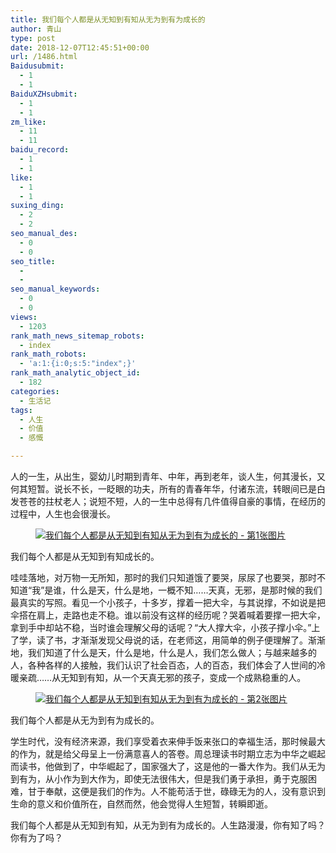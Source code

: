 ```yaml
---
title: 我们每个人都是从无知到有知从无为到有为成长的
author: 青山
type: post
date: 2018-12-07T12:45:51+00:00
url: /1486.html
Baidusubmit:
  - 1
  - 1
BaiduXZHsubmit:
  - 1
  - 1
zm_like:
  - 11
  - 11
baidu_record:
  - 1
  - 1
like:
  - 1
  - 1
suxing_ding:
  - 2
  - 2
seo_manual_des:
  - 0
  - 0
seo_title:
  - 
  - 
seo_manual_keywords:
  - 0
  - 0
views:
  - 1203
rank_math_news_sitemap_robots:
  - index
rank_math_robots:
  - 'a:1:{i:0;s:5:"index";}'
rank_math_analytic_object_id:
  - 182
categories:
  - 生活记
tags:
  - 人生
  - 价值
  - 感慨

---
```

人的一生，从出生，婴幼儿时期到青年、中年，再到老年，谈人生，何其漫长，又何其短暂。说长不长，一眨眼的功夫，所有的青春年华，付诸东流，转眼间已是白发苍苍的拄杖老人；说短不短，人的一生中总得有几件值得自豪的事情，在经历的过程中，人生也会很漫长。

<div class="wp-block-image">
  <figure class="aligncenter size-full"><a href="http://yinji.org/wp-content/uploads/2018/12/2018120712441516.jpg" loading="lazy" rel="sponsored" data-fancybox="gallery"><img decoding="async" src="http://yinji.org/wp-content/uploads/2018/12/2018120712441516.jpg" class="wp-image-1487"/ alt="我们每个人都是从无知到有知从无为到有为成长的 - 第1张图片" title="我们每个人都是从无知到有知从无为到有为成长的 - 第1张图片 | 印记" ></a></figure>
</div>

我们每个人都是从无知到有知成长的。

哇哇落地，对万物一无所知，那时的我们只知道饿了要哭，尿尿了也要哭，那时不知道“我”是谁，什么是天，什么是地，一概不知……天真，无邪，是那时候的我们最真实的写照。看见一个小孩子，十多岁，撑着一把大伞，与其说撑，不如说是把伞搭在肩上，走路也走不稳。谁以前没有这样的经历呢？哭着喊着要撑一把大伞，拿到手中却站不稳，当时谁会理解父母的话呢？“大人撑大伞，小孩子撑小伞。”上了学，读了书，才渐渐发现父母说的话，在老师这，用简单的例子便理解了。渐渐地，我们知道了什么是天，什么是地，什么是人，我们怎么做人；与越来越多的人，各种各样的人接触，我们认识了社会百态，人的百态，我们体会了人世间的冷暖亲疏……从无知到有知，从一个天真无邪的孩子，变成一个成熟稳重的人。

<div class="wp-block-image">
  <figure class="aligncenter size-full"><a href="http://yinji.org/wp-content/uploads/2018/12/2018120712445789.jpg" loading="lazy" rel="sponsored" data-fancybox="gallery"><img decoding="async" src="http://yinji.org/wp-content/uploads/2018/12/2018120712445789.jpg" class="wp-image-1488"/ alt="我们每个人都是从无知到有知从无为到有为成长的 - 第2张图片" title="我们每个人都是从无知到有知从无为到有为成长的 - 第2张图片 | 印记" ></a></figure>
</div>

我们每个人都是从无为到有为成长的。

学生时代，没有经济来源，我们享受着衣来伸手饭来张口的幸福生活，那时候最大的作为，就是给父母呈上一份满意喜人的答卷。周总理读书时期立志为中华之崛起而读书，他做到了，中华崛起了，国家强大了，这是他的一番大作为。我们从无为到有为，从小作为到大作为，即使无法很伟大，但是我们勇于承担，勇于克服困难，甘于奉献，这便是我们的作为。人不能苟活于世，碌碌无为的人，没有意识到生命的意义和价值所在，自然而然，他会觉得人生短暂，转瞬即逝。

我们每个人都是从无知到有知，从无为到有为成长的。人生路漫漫，你有知了吗？你有为了吗？